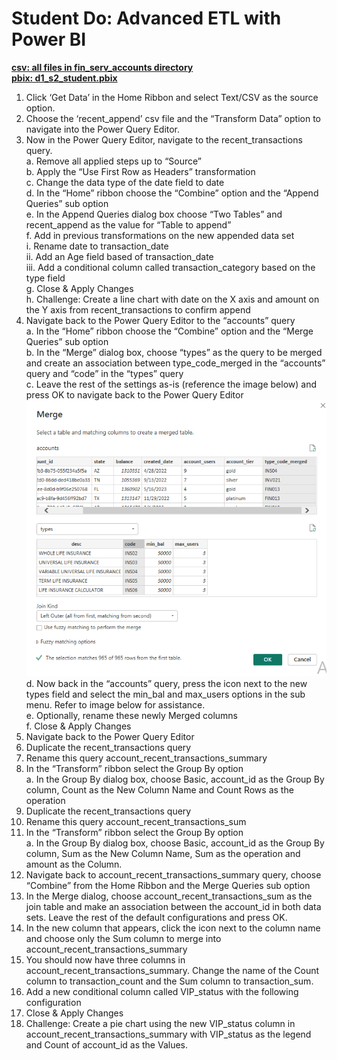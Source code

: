 # Student Do: Advanced ETL with Power BI

[**csv: all files in fin_serv_accounts directory**](https://github.com/dave-melillo/advanced_powerbi/tree/main/data/fin_serv_accounts)<br>
[**pbix: d1_s2_student.pbix**](https://github.com/dave-melillo/advanced_powerbi/blob/main/pbix_files/d1_s3_student.pbix
)


1. Click ‘Get Data’ in the Home Ribbon and select Text/CSV as the source option. </br>
2. Choose the ‘recent_append’ csv file and the “Transform Data” option to navigate into the Power Query Editor. </br>
3. Now in the Power Query Editor, navigate to the recent_transactions query. </br>
    a. Remove all applied steps up to “Source”</br>
    b. Apply the “Use First Row as Headers” transformation</br>
    c. Change the data type of the date field to date</br>
    d. In the “Home” ribbon choose the “Combine” option and the “Append Queries” sub option</br>
    e. In the Append Queries dialog box choose “Two Tables” and recent_append as the value for “Table to append”</br>
    f. Add in previous transformations on the new appended data set </br>
        i. Rename date to transaction_date</br>
       ii. Add an Age field based of transaction_date</br>
       iii. Add a conditional column called transaction_category based on the type field</br>
    g. Close & Apply Changes</br>
    h. Challenge: Create a line chart with date on the X axis and amount on the Y axis from recent_transactions to confirm append</br>
4. Navigate back to the Power Query Editor to the “accounts” query</br>
    a. In the “Home” ribbon choose the “Combine” option and the “Merge Queries” sub option</br>
    b. In the “Merge” dialog box, choose “types” as the query to be merged and create an association between type_code_merged in the “accounts” query and “code” in the “types” query </br>
    c. Leave the rest of the settings as-is (reference the image below) and press OK to navigate back to the Power Query Editor</br>
    ![Alt Text](https://github.com/dave-melillo/advanced_powerbi/blob/main/activities/d1_s3/images/1.png) <br>
    d. Now back in the “accounts” query, press the icon next to the new types field and select the min_bal and max_users options in the sub menu. Refer to image below for assistance. </br>
    e. Optionally, rename these newly Merged columns</br>
    f. Close & Apply Changes</br>
5. Navigate back to the Power Query Editor</br>
6. Duplicate the recent_transactions query</br>
7. Rename this query account_recent_transactions_summary</br>
8. In the “Transform” ribbon select the Group By option</br>
    a. In the Group By dialog box, choose Basic, account_id as the Group By column, Count as the New Column Name and Count Rows as the operation</br>
9. Duplicate the recent_transactions query</br>
10. Rename this query account_recent_transactions_sum</br>
11. In the “Transform” ribbon select the Group By option</br>
    a. In the Group By dialog box, choose Basic, account_id as the Group By column, Sum as the New Column Name, Sum as the operation and amount as the Column.</br>
12. Navigate back to account_recent_transactions_summary query, choose “Combine” from the Home Ribbon and the Merge Queries sub option</br>
13. In the Merge dialog, choose account_recent_transactions_sum as the join table and make an association between the account_id in both data sets. Leave the rest of the default configurations and press OK. </br>
14. In the new column that appears, click the icon next to the column name and choose only the Sum column to merge into account_recent_transactions_summary</br>
15. You should now have three columns in account_recent_transactions_summary. Change the name of the Count column to transaction_count and the Sum column to transaction_sum. </br>
16. Add a new conditional column called VIP_status with the following configuration</br>
17. Close & Apply Changes</br>
18. Challenge: Create a pie chart using the new VIP_status column in account_recent_transactions_summary with VIP_status as the legend and Count of account_id as the Values. </br>

